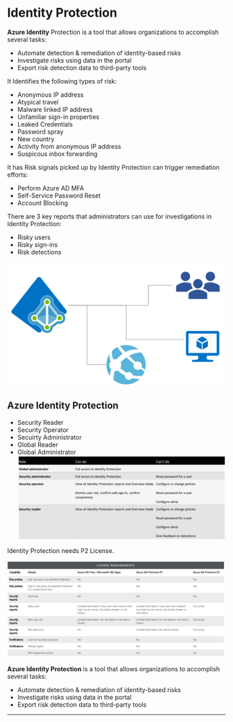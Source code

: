 # Identity Protection

**Azure Identity** Protection is a tool that allows organizations to accomplish several tasks:
- Automate detection & remediation of identity-based risks
- Investigate risks using data in the portal
- Export risk detection data to third-party tools

It Identifies the following types of risk:
- Anonymous IP address
- Atypical travel
- Malware linked IP address
- Unfamiliar sign-in properties
- Leaked Credentials
- Password spray
- New country
- Activity from anonymous IP address
- Suspicous inbox forwarding

It has Risk signals picked up by Identity Protection can trigger remediation efforts:
- Perform Azure AD MFA
- Self-Service Password Reset
- Account Blocking

There are 3 key reports that administrators can use for investigations in Identity Protection:
- Risky users
- Risky sign-ins
- Risk detections

![9](Images/9.PNG)

## Azure Identity Protection
- Security Reader
- Security Operator
- Secuirty Administrator
- Global Reader
- Global Administrator
![19](Images/19.PNG)


Identity Protection needs P2 License.

![20](Images/20.PNG)

**Azure Identity Protection** is a tool that allows organizations to accomplish several tasks:
- Automate detection & remediation of identity-based risks
- Investigate risks using data in the portal
- Export risk detection data to third-party tools

***